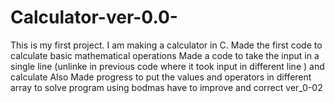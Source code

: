 # Calculator-ver-0.0-
This is my first project. I am making a calculator in C.
Made the first code to calculate basic mathematical operations
Made a code to take the input in a single line (unlinke in previous code where it took input in different line ) and calculate
Also Made progress to put the values and operators in different array to solve program using bodmas
have to improve and correct ver_0-02 